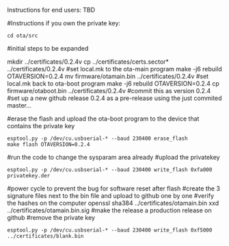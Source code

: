 Instructions for end users:
TBD

#Instructions if you own the private key:
```
cd ota/src
```
#initial steps to be expanded

mkdir ../certificates/0.2.4v
cp ../certificates/certs.sector* ../certificates/0.2.4v
#set local.mk to the ota-main program
make -j6 rebuild OTAVERSION=0.2.4
mv firmware/otamain.bin ../certificates/0.2.4v
#set local.mk back to ota-boot program
make -j6 rebuild OTAVERSION=0.2.4
cp firmware/otaboot.bin ../certificates/0.2.4v
#commit this as version 0.2.4
#set up a new github release 0.2.4 as a pre-release using the just commited master...

#erase the flash and upload the ota-boot program to the device that contains the private key
```
esptool.py -p /dev/cu.usbserial-* --baud 230400 erase_flash 
make flash OTAVERSION=0.2.4
```
#run the code to change the sysparam area already
#upload the privatekey
```
esptool.py -p /dev/cu.usbserial-* --baud 230400 write_flash 0xfa000 privatekey.der
```
#power cycle to prevent the bug for software reset after flash
#create the 3 signature files next to the bin file and upload to github one by one
#verify the hashes on the computer
openssl sha384 ../certificates/otamain.bin
xxd ../certificates/otamain.bin.sig
#make the release a production release on github
#remove the private key
```
esptool.py -p /dev/cu.usbserial-* --baud 230400 write_flash 0xf5000 ../certificates/blank.bin
```
